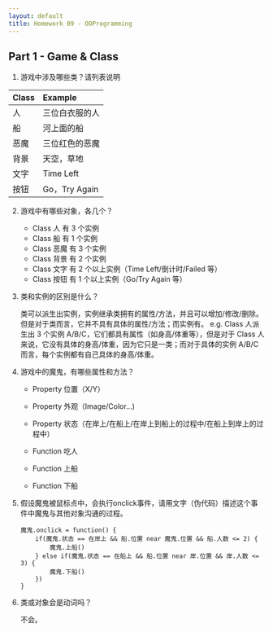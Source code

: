```yaml
---
layout: default
title: Homework 09 - OOProgramming
---
```


## Part 1 - Game & Class

1. 游戏中涉及哪些类？请列表说明

| Class | Example         |
|:------|:----------------|
| 人    | 三位白衣服的人   |
| 船    | 河上面的船       |
| 恶魔  | 三位红色的恶魔   |
| 背景  | 天空，草地       |
| 文字  | Time Left       |
| 按钮  | Go，Try Again   |

2. 游戏中有哪些对象，各几个？

    - Class 人 有 3 个实例
    - Class 船 有 1 个实例
    - Class 恶魔 有 3 个实例
    - Class 背景 有 2 个实例
    - Class 文字 有 2 个以上实例（Time Left/倒计时/Failed 等）
    - Class 按钮 有 1 个以上实例（Go/Try Again 等）

3. 类和实例的区别是什么？

    类可以派生出实例，实例继承类拥有的属性/方法，并且可以增加/修改/删除。但是对于类而言，它并不具有具体的属性/方法；而实例有。
    e.g. Class 人派生出 3 个实例 A/B/C，它们都具有属性（如身高/体重等），但是对于 Class 人来说，它没有具体的身高/体重，因为它只是一类；而对于具体的实例 A/B/C 而言，每个实例都有自己具体的身高/体重。

4. 游戏中的魔鬼，有哪些属性和方法？

    - Property 位置（X/Y）
    - Property 外观（Image/Color...)
    - Property 状态（在岸上/在船上/在岸上到船上的过程中/在船上到岸上的过程中）
    
    - Function 吃人
    - Function 上船
    - Function 下船

5. 假设魔鬼被鼠标点中，会执行onclick事件，请用文字（伪代码）描述这个事件中魔鬼与其他对象沟通的过程。

    ```
    魔鬼.onclick = function() {
        if(魔鬼.状态 == 在岸上 && 船.位置 near 魔鬼.位置 && 船.人数 <= 2) {
            魔鬼.上船()
        } else if(魔鬼.状态 == 在船上 && 船.位置 near 岸.位置 && 岸.人数 <= 3) {
            魔鬼.下船()
        })
    }
    ```

6. 类或对象会是动词吗？

    不会。